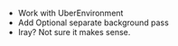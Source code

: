 * Work with UberEnvironment
* Add Optional separate background pass
* Iray? Not sure it makes sense.
